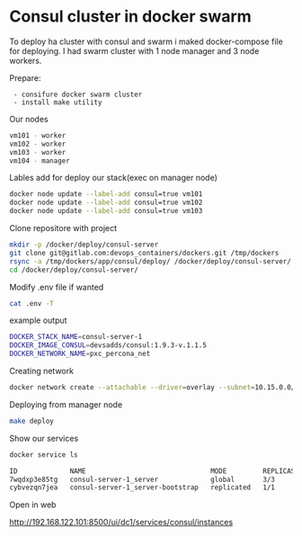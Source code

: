# Consul cluster in docker swarm

To deploy ha cluster with consul and swarm i maked docker-compose file for deploying.
I had swarm cluster with 1 node manager and 3 node workers.

Prepare:
```
 - consifure docker swarm cluster
 - install make utility
```
Our nodes

```sh
vm101 - worker
vm102 - worker
vm103 - worker
vm104 - manager 
```

Lables add for deploy our stack(exec on manager node)

```sh
docker node update --label-add consul=true vm101
docker node update --label-add consul=true vm102
docker node update --label-add consul=true vm103
```
Clone repositore with project

```sh
mkdir -p /docker/deploy/consul-server
git clone git@gitlab.com:devops_containers/dockers.git /tmp/dockers
rsync -a /tmp/dockers/app/consul/deploy/ /docker/deploy/consul-server/
cd /docker/deploy/consul-server/
```

Modify .env file if wanted
```sh
cat .env -T
```

example output
```sh
DOCKER_STACK_NAME=consul-server-1
DOCKER_IMAGE_CONSUL=devsadds/consul:1.9.3-v.1.1.5
DOCKER_NETWORK_NAME=pxc_percona_net
```

Creating network
```sh
docker network create --attachable --driver=overlay --subnet=10.15.0.0/16 pxc_percona_net
```

Deploying from manager node

```sh
make deploy
```

Show our services


```sh
docker service ls
```


```sh
ID             NAME                               MODE         REPLICAS   IMAGE                           PORTS
7wqdxp3e85tg   consul-server-1_server             global       3/3        devsadds/consul:1.9.3-v.1.1.5   *:8501->8500/tcp
cybvezqn7jea   consul-server-1_server-bootstrap   replicated   1/1        devsadds/consul:1.9.3-v.1.1.5   *:8500->8500/tcp


```

Open in web

http://192.168.122.101:8500/ui/dc1/services/consul/instances